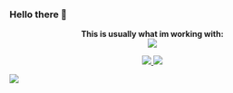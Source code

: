 ### Hello there 👋

<p align="center">
  <strong>This is usually what im working with:</strong>
  </br>
  <a href="https://skillicons.dev">
    <img src="https://skillicons.dev/icons?i=js,ts,react,next,html,css,nodejs,docker,python&theme=dark" />
  </a>
</p>


<p align="center">
  <a href="https://github.com/anuraghazra/github-readme-stats">
    <img src="http://github-readme-stats-linus-jansson.vercel.app/api/top-langs/?username=linus-jansson&layout=compact&hide=c,cmake,php,vim+script,objective-c,roff,makefile,lua,c%2B%2B,batchfile&theme=synthwave&langs_count=10&hide_border=true" />
  </a>
   <a href="https://github.com/anuraghazra/github-readme-stats">
    <img src="http://github-readme-stats-linus-jansson.vercel.app/api?username=linus-jansson&show_icons=true&theme=synthwave&count_private=true&hide_border=true" />
  </a>
</p>

<p align="center">

   <!--a href="https://git.io/streak-stats">
    <img src="https://github-readme-streak-stats.herokuapp.com?user=linus-jansson&theme=synthwave&hide_border=true" />
  </a-->
</p>


![](https://komarev.com/ghpvc/?username=linus-jansson&color=brightgreen&style=for-the-badge&label=views)
<!--
**linus-jansson/linus-jansson** is a ✨ _special_ ✨ repository because its `README.md` (this file) appears on your GitHub profile.

Here are some ideas to get you started:

- 🔭 I’m currently working on ...
- 🌱 I’m currently learning ...
- 👯 I’m looking to collaborate on ...
- 🤔 I’m looking for help with ...
- 💬 Ask me about ...
- 📫 How to reach me: ...
- 😄 Pronouns: ...
- ⚡ Fun fact: ...
-->

